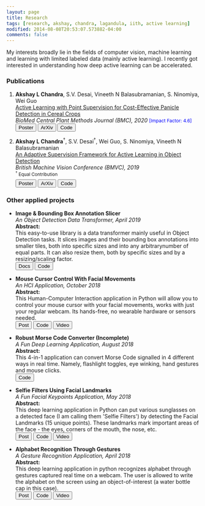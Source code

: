 ```yaml
---
layout: page
title: Research
tags: [research, akshay, chandra, lagandula, iith, active learning]
modified: 2014-08-08T20:53:07.573882-04:00
comments: false
---
```


My interests broadly lie in the fields of computer vision, machine learning and learning with limited labeled data (mainly active learning).
I recently got interested in understanding how deep active learning can be accelerated. 

### Publications

1. **Akshay L Chandra**, S.V. Desai, Vineeth N Balasubramanian, S. Ninomiya, Wei Guo  
[Active Learning with Point Supervision for Cost-Effective Panicle Detection in Cereal Crops]()  
*BioMed Central Plant Methods Journal (BMC), 2020*  <span style="color:blue;font-size:12px" >[Impact Factor: 4.6]  
[<button type="button" class="btn btn-success">Poster</button>]()
[<button type="button" class="btn btn-danger">ArXiv</button>](http://arxiv.org/abs/1910.01789)
[<button type="button" class="btn btn-info">Code</button>]()
<!-- [<button type="button" class="btn btn-warning">Code</button>]()  -->
<!-- [<button type="button" class="btn">Video</button>]() -->

2. **Akshay L Chandra**<sup>&dagger;</sup>, S.V. Desai<sup>&dagger;</sup>, Wei Guo, S. Ninomiya, Vineeth N Balasubramanian  
[An Adaptive Supervision Framework for Active Learning in Object Detection](https://arxiv.org/abs/1908.02454)  
*British Machine Vision Conference (BMVC), 2019*  
<sup><sup>&dagger;</sup> Equal Contribution</sup>  
[<button type="button" class="btn btn-success">Poster</button>](/reports/bmvc19-poster.pdf)
[<button type="button" class="btn btn-danger">ArXiv</button>](https://arxiv.org/abs/1908.02454)
[<button type="button" class="btn btn-info">Code</button>]()
<!-- [<button type="button" class="btn btn-warning">Code</button>]()  -->
<!-- [<button type="button" class="btn">Video</button>]() -->

### Other applied projects

* **Image & Bounding Box Annotation Slicer**  
*An Object Detection Data Transformer, April 2019*  
**Abstract:**  
This easy-to-use library is a data transformer mainly useful in Object Detection tasks. It slices images and their bounding box annotations into smaller tiles, both into specific sizes and into any arbitrarynumber of equal parts.  It can also resize them, both by specific sizes and by a resizing/scaling factor.  
[<button type="button" class="btn btn-warning">Docs</button>](https://image-bbox-slicer.readthedocs.io/)
[<button type="button" class="btn btn-info">Code</button>](https://github.com/acl21/image_bbox_slicer)

* **Mouse Cursor Control With Facial Movements**  
*An HCI Application, October 2018*  
**Abstract:**  
This Human-Computer Interaction application in Python will allow you to control your mouse cursor with your facial movements, works with just your regular webcam. Its hands-free, no wearable hardware or sensors needed.  
[<button type="button" class="btn btn-warning">Post</button>](https://towardsdatascience.com/c16b0494a971)
[<button type="button" class="btn btn-info">Code</button>](https://github.com/acl21/Mouse_Cursor_Control_Handsfree)
[<button type="button" class="btn">Video</button>](https://youtu.be/L2XUKeLD6N8)

* **Robust Morse Code Converter (Incomplete)**  
*A Fun Deep Learning Application, August 2018*  
**Abstract:**  
This 4-in-1 application can convert Morse Code signalled in 4 different ways in real time. Namely, flashlight toggles, eye winking, hand gestures and mouse clicks.  
[<button type="button" class="btn btn-info">Code</button>](https://github.com/acl21/MorseCode_Converter_DeepLearning)

* **Selfie Filters Using Facial Landmarks**  
*A Fun Facial Keypoints Application, May 2018*  
**Abstract:**  
This deep learning application in Python can put various sunglasses on a detected face (I am calling them 'Selfie Filters') by detecting the Facial Landmarks (15 unique points). These landmarks mark important areas of the face - the eyes, corners of the mouth, the nose, etc.  
[<button type="button" class="btn btn-warning">Post</button>](https://towardsdatascience.com/737547f73515)
[<button type="button" class="btn btn-info">Code</button>](https://github.com/acl21/Selfie_Filters_OpenCV)
[<button type="button" class="btn">Video</button>](https://youtu.be/tithrF0XNk0)

* **Alphabet Recognition Through Gestures**  
*A Gesture Recognition Application, April 2018*  
**Abstract:**  
This deep learning application in python recognizes alphabet through gestures captured real time on a webcam. The user is allowed to write the alphabet on the screen using an object-of-interest (a water bottle cap in this case).  
[<button type="button" class="btn btn-warning">Post</button>](https://towardsdatascience.com/97e697b8fb86)
[<button type="button" class="btn btn-info">Code</button>](https://github.com/acl21/Alphabet_Recognition_Gestures)
[<button type="button" class="btn">Video</button>](https://youtu.be/NLcrlssOGBY)
